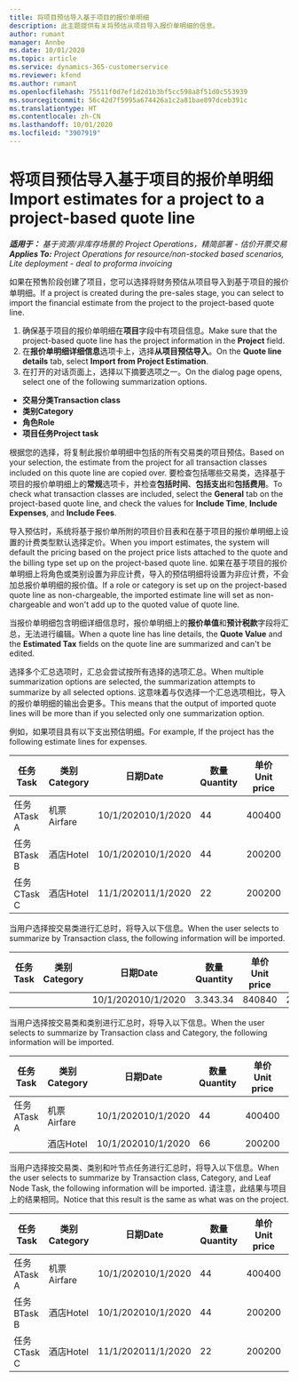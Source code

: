 ```yaml
---
title: 将项目预估导入基于项目的报价单明细
description: 此主题提供有关将预估从项目导入报价单明细的信息。
author: rumant
manager: Annbe
ms.date: 10/01/2020
ms.topic: article
ms.service: dynamics-365-customerservice
ms.reviewer: kfend
ms.author: rumant
ms.openlocfilehash: 75511f0d7ef1d2d1b3bf5cc598a8f51d0c553939
ms.sourcegitcommit: 56c42d7f5995a674426a1c2a81bae897dceb391c
ms.translationtype: HT
ms.contentlocale: zh-CN
ms.lasthandoff: 10/01/2020
ms.locfileid: "3907919"
---
```

# <a name="import-estimates-for-a-project-to-a-project-based-quote-line"></a><span data-ttu-id="9480a-103">将项目预估导入基于项目的报价单明细</span><span class="sxs-lookup"><span data-stu-id="9480a-103">Import estimates for a project to a project-based quote line</span></span>

<span data-ttu-id="9480a-104">_**适用于：** 基于资源/非库存场景的 Project Operations，精简部署 - 估价开票交易_</span><span class="sxs-lookup"><span data-stu-id="9480a-104">_**Applies To:** Project Operations for resource/non-stocked based scenarios, Lite deployment - deal to proforma invoicing_</span></span>


<span data-ttu-id="9480a-105">如果在预售阶段创建了项目，您可以选择将财务预估从项目导入到基于项目的报价单明细。</span><span class="sxs-lookup"><span data-stu-id="9480a-105">If a project is created during the pre-sales stage, you can select to import the financial estimate from the project to the project-based quote line.</span></span>

1. <span data-ttu-id="9480a-106">确保基于项目的报价单明细在**项目**字段中有项目信息。</span><span class="sxs-lookup"><span data-stu-id="9480a-106">Make sure that the project-based quote line has the project information in the **Project** field.</span></span>
2. <span data-ttu-id="9480a-107">在**报价单明细详细信息**选项卡上，选择**从项目预估导入**。</span><span class="sxs-lookup"><span data-stu-id="9480a-107">On the **Quote line details** tab, select **Import from Project Estimation**.</span></span>
3. <span data-ttu-id="9480a-108">在打开的对话页面上，选择以下摘要选项之一。</span><span class="sxs-lookup"><span data-stu-id="9480a-108">On the dialog page opens, select one of the following summarization options.</span></span>

  - <span data-ttu-id="9480a-109">**交易分类**</span><span class="sxs-lookup"><span data-stu-id="9480a-109">**Transaction class**</span></span>
  - <span data-ttu-id="9480a-110">**类别**</span><span class="sxs-lookup"><span data-stu-id="9480a-110">**Category**</span></span>
  - <span data-ttu-id="9480a-111">**角色**</span><span class="sxs-lookup"><span data-stu-id="9480a-111">**Role**</span></span> 
  - <span data-ttu-id="9480a-112">**项目任务**</span><span class="sxs-lookup"><span data-stu-id="9480a-112">**Project task**</span></span>

<span data-ttu-id="9480a-113">根据您的选择，将复制此报价单明细中包括的所有交易类的项目预估。</span><span class="sxs-lookup"><span data-stu-id="9480a-113">Based on your selection, the estimate from the project for all transaction classes included on this quote line are copied over.</span></span> <span data-ttu-id="9480a-114">要检查包括哪些交易类，选择基于项目的报价单明细上的**常规**选项卡，并检查**包括时间**、**包括支出**和**包括费用**。</span><span class="sxs-lookup"><span data-stu-id="9480a-114">To check what transaction classes are included, select the **General** tab on the project-based quote line, and check the values for **Include Time**, **Include Expenses**, and **Include Fees**.</span></span>

<span data-ttu-id="9480a-115">导入预估时，系统将基于报价单所附的项目价目表和在基于项目的报价单明细上设置的计费类型默认选择定价。</span><span class="sxs-lookup"><span data-stu-id="9480a-115">When you import estimates, the system will default the pricing based on the project price lists attached to the quote and the billing type set up on the project-based quote line.</span></span> <span data-ttu-id="9480a-116">如果在基于项目的报价单明细上将角色或类别设置为非应计费，导入的预估明细将设置为非应计费，不会加总报价单明细的报价值。</span><span class="sxs-lookup"><span data-stu-id="9480a-116">If a role or category is set up on the project-based quote line as non-chargeable, the imported estimate line will set as non-chargeable and won't add up to the quoted value of quote line.</span></span>

<span data-ttu-id="9480a-117">当报价单明细包含明细详细信息时，报价单明细上的**报价单值**和**预计税款**字段将汇总，无法进行编辑。</span><span class="sxs-lookup"><span data-stu-id="9480a-117">When a quote line has line details, the **Quote Value** and the **Estimated Tax** fields on the quote line are summarized and can't be edited.</span></span>

<span data-ttu-id="9480a-118">选择多个汇总选项时，汇总会尝试按所有选择的选项汇总。</span><span class="sxs-lookup"><span data-stu-id="9480a-118">When multiple summarization options are selected, the summarization attempts to summarize by all selected options.</span></span> <span data-ttu-id="9480a-119">这意味着与仅选择一个汇总选项相比，导入的报价单明细的输出会更多。</span><span class="sxs-lookup"><span data-stu-id="9480a-119">This means that the output of imported quote lines will be more than if you selected only one summarization option.</span></span>

<span data-ttu-id="9480a-120">例如，如果项目具有以下支出预估明细。</span><span class="sxs-lookup"><span data-stu-id="9480a-120">For example, If the project has the following estimate lines for expenses.</span></span>

| <span data-ttu-id="9480a-121">任务</span><span class="sxs-lookup"><span data-stu-id="9480a-121">Task</span></span> | <span data-ttu-id="9480a-122">类别</span><span class="sxs-lookup"><span data-stu-id="9480a-122">Category</span></span> | <span data-ttu-id="9480a-123">日期</span><span class="sxs-lookup"><span data-stu-id="9480a-123">Date</span></span> | <span data-ttu-id="9480a-124">数量</span><span class="sxs-lookup"><span data-stu-id="9480a-124">Quantity</span></span> | <span data-ttu-id="9480a-125">单价</span><span class="sxs-lookup"><span data-stu-id="9480a-125">Unit price</span></span> | <span data-ttu-id="9480a-126">应收总额</span><span class="sxs-lookup"><span data-stu-id="9480a-126">Amount</span></span> |
| --- | --- | --- | --- | --- | --- |
| <span data-ttu-id="9480a-127">任务 A</span><span class="sxs-lookup"><span data-stu-id="9480a-127">Task A</span></span> | <span data-ttu-id="9480a-128">机票</span><span class="sxs-lookup"><span data-stu-id="9480a-128">Airfare</span></span> | <span data-ttu-id="9480a-129">10/1/2020</span><span class="sxs-lookup"><span data-stu-id="9480a-129">10/1/2020</span></span> | <span data-ttu-id="9480a-130">4</span><span class="sxs-lookup"><span data-stu-id="9480a-130">4</span></span> | <span data-ttu-id="9480a-131">400</span><span class="sxs-lookup"><span data-stu-id="9480a-131">400</span></span> | <span data-ttu-id="9480a-132">1600</span><span class="sxs-lookup"><span data-stu-id="9480a-132">1600</span></span> |
| <span data-ttu-id="9480a-133">任务 B</span><span class="sxs-lookup"><span data-stu-id="9480a-133">Task B</span></span> | <span data-ttu-id="9480a-134">酒店</span><span class="sxs-lookup"><span data-stu-id="9480a-134">Hotel</span></span> | <span data-ttu-id="9480a-135">10/1/2020</span><span class="sxs-lookup"><span data-stu-id="9480a-135">10/1/2020</span></span> | <span data-ttu-id="9480a-136">4</span><span class="sxs-lookup"><span data-stu-id="9480a-136">4</span></span> | <span data-ttu-id="9480a-137">200</span><span class="sxs-lookup"><span data-stu-id="9480a-137">200</span></span> | <span data-ttu-id="9480a-138">800</span><span class="sxs-lookup"><span data-stu-id="9480a-138">800</span></span> |
| <span data-ttu-id="9480a-139">任务 C</span><span class="sxs-lookup"><span data-stu-id="9480a-139">Task C</span></span> | <span data-ttu-id="9480a-140">酒店</span><span class="sxs-lookup"><span data-stu-id="9480a-140">Hotel</span></span> | <span data-ttu-id="9480a-141">11/1/2020</span><span class="sxs-lookup"><span data-stu-id="9480a-141">11/1/2020</span></span> | <span data-ttu-id="9480a-142">2</span><span class="sxs-lookup"><span data-stu-id="9480a-142">2</span></span> | <span data-ttu-id="9480a-143">200</span><span class="sxs-lookup"><span data-stu-id="9480a-143">200</span></span> | <span data-ttu-id="9480a-144">400</span><span class="sxs-lookup"><span data-stu-id="9480a-144">400</span></span> |

<span data-ttu-id="9480a-145">当用户选择按交易类进行汇总时，将导入以下信息。</span><span class="sxs-lookup"><span data-stu-id="9480a-145">When the user selects to summarize by Transaction class, the following information will be imported.</span></span>

| <span data-ttu-id="9480a-146">任务</span><span class="sxs-lookup"><span data-stu-id="9480a-146">Task</span></span> | <span data-ttu-id="9480a-147">类别</span><span class="sxs-lookup"><span data-stu-id="9480a-147">Category</span></span> | <span data-ttu-id="9480a-148">日期</span><span class="sxs-lookup"><span data-stu-id="9480a-148">Date</span></span> | <span data-ttu-id="9480a-149">数量</span><span class="sxs-lookup"><span data-stu-id="9480a-149">Quantity</span></span> | <span data-ttu-id="9480a-150">单价</span><span class="sxs-lookup"><span data-stu-id="9480a-150">Unit price</span></span> | <span data-ttu-id="9480a-151">应收总额</span><span class="sxs-lookup"><span data-stu-id="9480a-151">Amount</span></span> |
| --- | --- | --- | --- | --- | --- |
| | | <span data-ttu-id="9480a-152">10/1/2020</span><span class="sxs-lookup"><span data-stu-id="9480a-152">10/1/2020</span></span> | <span data-ttu-id="9480a-153">3.34</span><span class="sxs-lookup"><span data-stu-id="9480a-153">3.34</span></span> | <span data-ttu-id="9480a-154">840</span><span class="sxs-lookup"><span data-stu-id="9480a-154">840</span></span> | <span data-ttu-id="9480a-155">2800</span><span class="sxs-lookup"><span data-stu-id="9480a-155">2800</span></span> |

<span data-ttu-id="9480a-156">当用户选择按交易类和类别进行汇总时，将导入以下信息。</span><span class="sxs-lookup"><span data-stu-id="9480a-156">When the user selects to summarize by Transaction class and Category, the following information will be imported.</span></span>

| <span data-ttu-id="9480a-157">任务</span><span class="sxs-lookup"><span data-stu-id="9480a-157">Task</span></span> | <span data-ttu-id="9480a-158">类别</span><span class="sxs-lookup"><span data-stu-id="9480a-158">Category</span></span> | <span data-ttu-id="9480a-159">日期</span><span class="sxs-lookup"><span data-stu-id="9480a-159">Date</span></span> | <span data-ttu-id="9480a-160">数量</span><span class="sxs-lookup"><span data-stu-id="9480a-160">Quantity</span></span> | <span data-ttu-id="9480a-161">单价</span><span class="sxs-lookup"><span data-stu-id="9480a-161">Unit price</span></span> | <span data-ttu-id="9480a-162">应收总额</span><span class="sxs-lookup"><span data-stu-id="9480a-162">Amount</span></span> |
| --- | --- | --- | --- | --- | --- |
| <span data-ttu-id="9480a-163">任务 A</span><span class="sxs-lookup"><span data-stu-id="9480a-163">Task A</span></span> | <span data-ttu-id="9480a-164">机票</span><span class="sxs-lookup"><span data-stu-id="9480a-164">Airfare</span></span> | <span data-ttu-id="9480a-165">10/1/2020</span><span class="sxs-lookup"><span data-stu-id="9480a-165">10/1/2020</span></span> | <span data-ttu-id="9480a-166">4</span><span class="sxs-lookup"><span data-stu-id="9480a-166">4</span></span> | <span data-ttu-id="9480a-167">400</span><span class="sxs-lookup"><span data-stu-id="9480a-167">400</span></span> | <span data-ttu-id="9480a-168">1600</span><span class="sxs-lookup"><span data-stu-id="9480a-168">1600</span></span> |
| | <span data-ttu-id="9480a-169">酒店</span><span class="sxs-lookup"><span data-stu-id="9480a-169">Hotel</span></span> | <span data-ttu-id="9480a-170">10/1/2020</span><span class="sxs-lookup"><span data-stu-id="9480a-170">10/1/2020</span></span> | <span data-ttu-id="9480a-171">6</span><span class="sxs-lookup"><span data-stu-id="9480a-171">6</span></span> | <span data-ttu-id="9480a-172">200</span><span class="sxs-lookup"><span data-stu-id="9480a-172">200</span></span> | <span data-ttu-id="9480a-173">1200</span><span class="sxs-lookup"><span data-stu-id="9480a-173">1200</span></span> |

<span data-ttu-id="9480a-174">当用户选择按交易类、类别和叶节点任务进行汇总时，将导入以下信息。</span><span class="sxs-lookup"><span data-stu-id="9480a-174">When the user selects to summarize by Transaction class, Category, and Leaf Node Task, the following information will be imported.</span></span> <span data-ttu-id="9480a-175">请注意，此结果与项目上的结果相同。</span><span class="sxs-lookup"><span data-stu-id="9480a-175">Notice that this result is the same as what was on the project.</span></span>

| <span data-ttu-id="9480a-176">任务</span><span class="sxs-lookup"><span data-stu-id="9480a-176">Task</span></span> | <span data-ttu-id="9480a-177">类别</span><span class="sxs-lookup"><span data-stu-id="9480a-177">Category</span></span> | <span data-ttu-id="9480a-178">日期</span><span class="sxs-lookup"><span data-stu-id="9480a-178">Date</span></span> | <span data-ttu-id="9480a-179">数量</span><span class="sxs-lookup"><span data-stu-id="9480a-179">Quantity</span></span> | <span data-ttu-id="9480a-180">单价</span><span class="sxs-lookup"><span data-stu-id="9480a-180">Unit price</span></span> | <span data-ttu-id="9480a-181">应收总额</span><span class="sxs-lookup"><span data-stu-id="9480a-181">Amount</span></span> |
| --- | --- | --- | --- | --- | --- |
| <span data-ttu-id="9480a-182">任务 A</span><span class="sxs-lookup"><span data-stu-id="9480a-182">Task A</span></span> | <span data-ttu-id="9480a-183">机票</span><span class="sxs-lookup"><span data-stu-id="9480a-183">Airfare</span></span> | <span data-ttu-id="9480a-184">10/1/2020</span><span class="sxs-lookup"><span data-stu-id="9480a-184">10/1/2020</span></span> | <span data-ttu-id="9480a-185">4</span><span class="sxs-lookup"><span data-stu-id="9480a-185">4</span></span> | <span data-ttu-id="9480a-186">400</span><span class="sxs-lookup"><span data-stu-id="9480a-186">400</span></span> | <span data-ttu-id="9480a-187">1600</span><span class="sxs-lookup"><span data-stu-id="9480a-187">1600</span></span> |
| <span data-ttu-id="9480a-188">任务 B</span><span class="sxs-lookup"><span data-stu-id="9480a-188">Task B</span></span> | <span data-ttu-id="9480a-189">酒店</span><span class="sxs-lookup"><span data-stu-id="9480a-189">Hotel</span></span> | <span data-ttu-id="9480a-190">10/1/2020</span><span class="sxs-lookup"><span data-stu-id="9480a-190">10/1/2020</span></span> | <span data-ttu-id="9480a-191">4</span><span class="sxs-lookup"><span data-stu-id="9480a-191">4</span></span> | <span data-ttu-id="9480a-192">200</span><span class="sxs-lookup"><span data-stu-id="9480a-192">200</span></span> | <span data-ttu-id="9480a-193">800</span><span class="sxs-lookup"><span data-stu-id="9480a-193">800</span></span> |
| <span data-ttu-id="9480a-194">任务 C</span><span class="sxs-lookup"><span data-stu-id="9480a-194">Task C</span></span> | <span data-ttu-id="9480a-195">酒店</span><span class="sxs-lookup"><span data-stu-id="9480a-195">Hotel</span></span> | <span data-ttu-id="9480a-196">11/1/2020</span><span class="sxs-lookup"><span data-stu-id="9480a-196">11/1/2020</span></span> | <span data-ttu-id="9480a-197">2</span><span class="sxs-lookup"><span data-stu-id="9480a-197">2</span></span> | <span data-ttu-id="9480a-198">200</span><span class="sxs-lookup"><span data-stu-id="9480a-198">200</span></span> | <span data-ttu-id="9480a-199">400</span><span class="sxs-lookup"><span data-stu-id="9480a-199">400</span></span> |